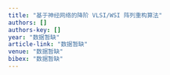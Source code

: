 ```yaml
---
title: "基于神经网络的降阶 VLSI/WSI 阵列重构算法"
authors: []
authors-key: []
year: "数据暂缺"
article-link: "数据暂缺"
venue: "数据暂缺"
bibex: "数据暂缺"
---
```

